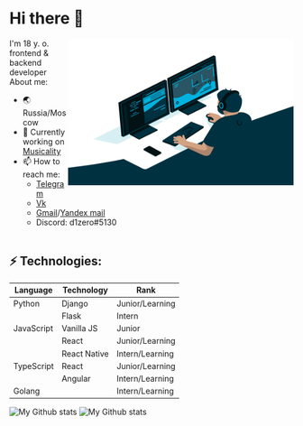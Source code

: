 # Hi there 👋
<img align="right" alt="GIF" src="https://github.com/d1zero/d1zero/blob/main/code.gif?raw=true" width="400" height="260" />
I'm 18 y. o. frontend & backend developer  About me:

- &#127759; Russia/Moscow
- 🔭 Currently working on [Musicality](http://musicality.std-1578.ist.mospolytech.ru/)
- 📫 How to reach me: 
	 - [Telegram](https://t.me/d1z3ro)
	 - [Vk](https://vk.com/d1zero)
	 - [Gmail](mailto:alexsergeev45@gmail.com)/[Yandex mail](mailto:asashek@ya.ru)
	 -  Discord: d1zero#5130
<br/><br/>

## ⚡ Technologies: 
|Language        |Technology                     |Rank                         |
|----------------|-------------------------------|-----------------------------|
|Python          |Django                         |Junior/Learning              |
|                |Flask                          |Intern                       |
|JavaScript      |Vanilla JS                     |Junior                       |
|                |React                          |Junior/Learning              |
|                |React Native                   |Intern/Learning              |
|TypeScript      |React                          |Junior/Learning              |
|                |Angular                        |Intern/Learning              |
|Golang          |                               |Intern/Learning              |

<img alt="My Github stats" align="center" border-radius="40px" width="800px" height="200px" src="https://github-readme-stats.vercel.app/api?username=d1zero&count_private=true&show_icons=true&hide_border=true&theme=react" href="https://github.com/d1zero"/>

<img alt="My Github stats" align="center" border-radius="40px" width="800px" height="200px" src="https://github-readme-streak-stats.herokuapp.com/?user=d1zero&layout=compact" alt="d1zero" />
